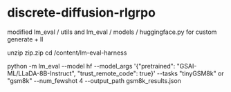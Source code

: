 # discrete-diffusion-rlgrpo

modified lm_eval / utils and lm_eval / models / huggingface.py for custom generate + ll

unzip zip.zip
cd /content/lm-eval-harness

python -m lm_eval --model hf --model_args '{"pretrained": "GSAI-ML/LLaDA-8B-Instruct", "trust_remote_code": true}' --tasks "tinyGSM8k" or "gsm8k" --num_fewshot 4 --output_path gsm8k_results.json
